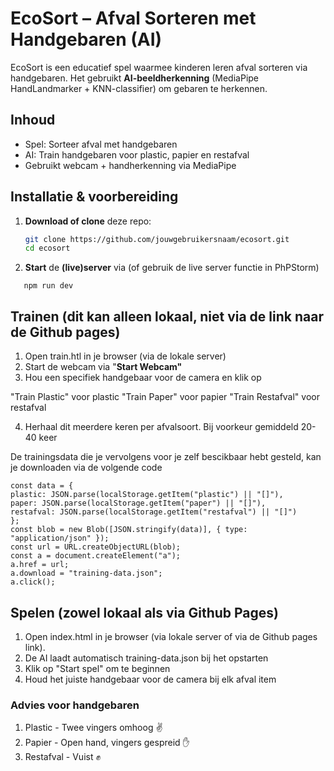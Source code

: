 # EcoSort – Afval Sorteren met Handgebaren (AI)

EcoSort is een educatief spel waarmee kinderen leren afval sorteren via handgebaren. Het gebruikt **AI-beeldherkenning** (MediaPipe HandLandmarker + KNN-classifier) om gebaren te herkennen.

## Inhoud

- Spel: Sorteer afval met handgebaren
- AI: Train handgebaren voor plastic, papier en restafval
- Gebruikt webcam + handherkenning via MediaPipe

## Installatie & voorbereiding

1. **Download of clone** deze repo:
   ```bash
   git clone https://github.com/jouwgebruikersnaam/ecosort.git
   cd ecosort
   ```
   
2. **Start** de **(live)server** via (of gebruik de live server functie in PhPStorm)
```
   npm run dev
   ```

## Trainen (dit kan alleen lokaal, niet via de link naar de Github pages)

1. Open train.htl in je browser (via de lokale server)
2. Start de webcam via "**Start Webcam"**
3. Hou een specifiek handgebaar voor de camera en klik op

"Train Plastic" voor plastic
"Train Paper" voor papier
"Train Restafval" voor restafval

4. Herhaal dit meerdere keren per afvalsoort. Bij voorkeur gemiddeld 20-40 keer

De trainingsdata die je vervolgens voor je zelf bescikbaar hebt gesteld, kan je downloaden via de volgende code

   ```
   const data = {
  plastic: JSON.parse(localStorage.getItem("plastic") || "[]"),
  paper: JSON.parse(localStorage.getItem("paper") || "[]"),
  restafval: JSON.parse(localStorage.getItem("restafval") || "[]")
};
const blob = new Blob([JSON.stringify(data)], { type: "application/json" });
const url = URL.createObjectURL(blob);
const a = document.createElement("a");
a.href = url;
a.download = "training-data.json";
a.click();
   ```
## Spelen (zowel lokaal als via Github Pages)
1. Open index.html in je browser (via lokale server of via de Github pages link).
2. De AI laadt automatisch training-data.json bij het opstarten
3. Klik op "Start spel" om te beginnen
4. Houd het juiste handgebaar voor de camera bij elk afval item

### Advies voor handgebaren
1. Plastic - Twee vingers omhoog ✌️
2. Papier - Open hand, vingers gespreid ✋
3. Restafval - Vuist ✊




